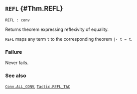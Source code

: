 ## `REFL` {#Thm.REFL}


```
REFL : conv
```



Returns theorem expressing reflexivity of equality.


`REFL` maps any term `t` to the corresponding theorem `|- t = t`.

### Failure

Never fails.

### See also

[`Conv.ALL_CONV`](#Conv.ALL_CONV), [`Tactic.REFL_TAC`](#Tactic.REFL_TAC)

